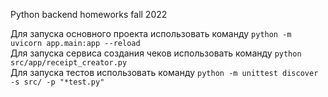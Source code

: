 Python backend homeworks fall 2022

Для запуска основного проекта использовать команду `python -m uvicorn app.main:app --reload` <br>
Для запуска сервиса создания чеков использовать команду `python src/app/receipt_creator.py` <br>
Для запуска тестов использовать команду `python -m unittest discover -s src/ -p "*test.py"`